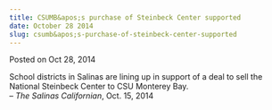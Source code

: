```yaml
---
title: CSUMB&apos;s purchase of Steinbeck Center supported
date: October 28 2014
slug: csumb&apos;s-purchase-of-steinbeck-center-supported
---
```


 



<span class="date">Posted on Oct 28, 2014    </span>
<p>School districts in Salinas are lining up in support of a deal
to sell the National Steinbeck Center to CSU Monterey Bay.<br>
&#x2013; <em>The Salinas Californian</em>, Oct. 15, 2014</br></p>





```
